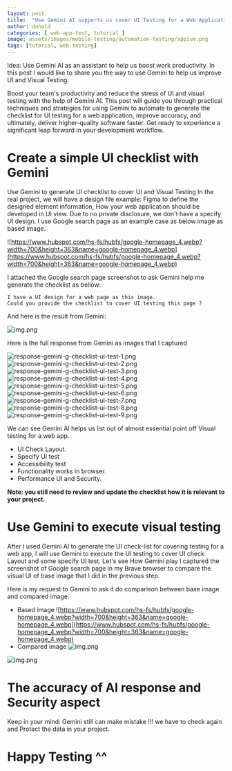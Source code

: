 ```yaml
---
layout: post
title:  "Use Gemini AI supports us cover UI Testing for a Web Application"
author: donald
categories: [ web-app-test, tutorial ]
image: assets/images/mobile-testing/automation-testing/appium.png
tags: [tutorial, web-testing]
---
```


Idea: Use Gemini AI as an assistant to help us boost work productivity. In this post I would like to share you the way to use Gemini to help us improve UI and Visual Testing.

Boost your team's productivity and reduce the stress of UI and visual testing with the help of Gemini AI. This post will guide you through practical techniques and strategies for using Gemini to automate to generate the checklist for UI testing for a web application, improve accuracy, and ultimately, deliver higher-quality software faster.  Get ready to experience a significant leap forward in your development workflow.

# Create a simple UI checklist with Gemini 
Use Gemini to generate UI checklist to cover UI and Visual Testing
In the real project, we will have a design file example: Figma to define the designed element information, How your web application should be developed in UI view.
Due to no private disclosure, we don't have a specify UI design. I use Google search page as an example case as below image as based image.

![https://www.hubspot.com/hs-fs/hubfs/google-homepage_4.webp?width=700&height=363&name=google-homepage_4.webp](https://www.hubspot.com/hs-fs/hubfs/google-homepage_4.webp?width=700&height=363&name=google-homepage_4.webp)

I attached the Google search page screenshot to ask Gemini help me generate the checklist as bellow:

```textmate
I have a UI design for a web page as this image.
Could you provide the checklist to cover UI testing this page ?
```
And here is the result from Gemini: 

![img.png](../../assets/images/ai-for-testing/response-gemini-g-checklist-ui-test/question-response-gemini.png)

Here is the full response from Gemini as images that I captured

![response-gemini-g-checklist-ui-test-1.png](../../assets/images/ai-for-testing/response-gemini-g-checklist-ui-test/1.png)
![response-gemini-g-checklist-ui-test-2.png](../../assets/images/ai-for-testing/response-gemini-g-checklist-ui-test/2.png)
![response-gemini-g-checklist-ui-test-3.png](../../assets/images/ai-for-testing/response-gemini-g-checklist-ui-test/3.png)
![response-gemini-g-checklist-ui-test-4.png](../../assets/images/ai-for-testing/response-gemini-g-checklist-ui-test/4.png)
![response-gemini-g-checklist-ui-test-5.png](../../assets/images/ai-for-testing/response-gemini-g-checklist-ui-test/5.png)
![response-gemini-g-checklist-ui-test-6.png](../../assets/images/ai-for-testing/response-gemini-g-checklist-ui-test/6.png)
![response-gemini-g-checklist-ui-test-7.png](../../assets/images/ai-for-testing/response-gemini-g-checklist-ui-test/7.png)
![response-gemini-g-checklist-ui-test-8.png](../../assets/images/ai-for-testing/response-gemini-g-checklist-ui-test/8.png)
![response-gemini-g-checklist-ui-test-9.png](../../assets/images/ai-for-testing/response-gemini-g-checklist-ui-test/9.png)

We can see Gemini AI helps us list out of almost essential point off Visual testing for a web app.
- UI Check Layout.
- Specify UI test
- Accessibility test
- Functionality works in browser.
- Performance UI and Security.

**Note: you still need to review and update the checklist how it is relevant to your project.**

# Use Gemini to execute visual testing
After I used Gemini AI to generate the UI check-list for covering testing for a web app, I will use Gemini to execute the UI testing to cover UI check Layout and some specify UI test. Let's see How Gemini play
I captured the screenshot of Google search page in my Brave browser to compare the visual UI of base image that I did in the previous step.

Here is my request to Gemini to ask it do comparison between base image and compared image.

- Based image
  ![https://www.hubspot.com/hs-fs/hubfs/google-homepage_4.webp?width=700&height=363&name=google-homepage_4.webp](https://www.hubspot.com/hs-fs/hubfs/google-homepage_4.webp?width=700&height=363&name=google-homepage_4.webp)
- Compared image
![img.png](../../assets/images/ai-for-testing/respone-gemini-execute-ui-test/compared-image-gg.png)

![img.png](../../assets/images/ai-for-testing/respone-gemini-execute-ui-test/1.png)
# The accuracy of AI response and Security aspect 
Keep in your mind: Gemini still can make mistake !!! we have to check again and Protect the data in your project.


# Happy Testing ^^

